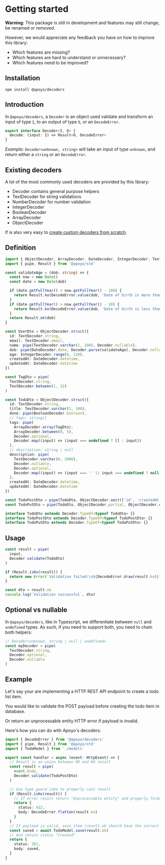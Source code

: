 # Getting started

**Warning**: This package is still in development and features may still change, be renamed or removed.

However, we would appreciate any feedback you have on how to improve this library:

- Which features are missing?
- Which features are hard to understand or unnecessary?
- Which features need to be improved?

## Installation

`npm install @apoyo/decoders`

## Introduction

In `@apoyo/decoders`, a `Decoder` is an object used validate and transform an input of type `I`, to an output of type `O`, or an `DecodeError`.

```ts
export interface Decoder<I, O> {
  decode: (input: I) => Result<O, DecodeError>
}
```

*Example:* `Decoder<unknown, string>` will take an input of type `unknown`, and return either a `string` or an `DecodeError`.

## Existing decoders

A lot of the most commonly used decoders are provided by this library:

- Decoder contains general purpose helpers
- TextDecoder for string validations
- NumberDecoder for number validation
- IntegerDecoder
- BooleanDecoder
- ArrayDecoder
- ObjectDecoder

If is also very easy to [create custom decoders from scratch](/guide/decoders/creating-custom-decoders).

## Definition

```ts
import { ObjectDecoder, ArrayDecoder, DateDecoder, IntegerDecoder, TextDecoder, Decoder, BooleanDecoder } from '@apoyo/decoders'
import { pipe, Result } from '@apoyo/std'

const validateAge = (dob: string) => {
  const now = new Date()
  const date = new Date(dob)

  if (date.getFullYear() < now.getFullYear() - 100) {
    return Result.ko(DecodeError.value(dob, 'Date of birth is more than 100 years ago'))
  }
  if (date.getFullYear() > now.getFullYear() - 18) {
    return Result.ko(DecodeError.value(dob, 'Date of birth is less than 18 years ago'))
  }
  return Result.ok(dob)
}

const UserDto = ObjectDecoder.struct({
  id: TextDecoder.string,
  email: TextDecoder.email,
  name: pipe(TextDecoder.varchar(1, 100), Decoder.nullable),
  dob: pipe(DateDecoder.date, Decoder.parse(validateAge), Decoder.nullable),
  age: IntegerDecoder.range(0, 120),
  createdAt: DateDecoder.datetime,
  updatedAt: DateDecoder.datetime
})

const TagDto = pipe(
  TextDecoder.string,
  TextDecoder.between(1, 32)
)

const TodoDto = ObjectDecoder.struct({
  id: TextDecoder.string,
  title: TextDecoder.varchar(1, 100),
  done: pipe(BooleanDecoder.boolean),
  // tags: string[]
  tags: pipe(
    ArrayDecoder.array(TagDto),
    ArrayDecoder.between(0, 5),
    Decoder.optional,
    Decoder.map((input) => (input === undefined ? [] : input))
  ),
  // description: string | null
  description: pipe(
    TextDecoder.varchar(0, 2000),
    Decoder.nullable,
    Decoder.optional,
    Decoder.map((input) => (input === '' || input === undefined ? null : input))
  ),
  createdAt: DateDecoder.datetime,
  updatedAt: DateDecoder.datetime
})

const TodoPostDto = pipe(TodoDto, ObjectDecoder.omit(['id', 'createdAt', 'updatedAt']))
const TodoPutDto = pipe(TodoDto, ObjectDecoder.partial, ObjectDecoder.omit(['id', 'createdAt', 'updatedAt']))

interface TodoDto extends Decoder.TypeOf<typeof TodoDto> {}
interface TodoPostDto extends Decoder.TypeOf<typeof TodoPostDto> {}
interface TodoPutDto extends Decoder.TypeOf<typeof TodoPutDto> {}

```

## Usage

```ts
const result = pipe(
  input,
  Decoder.validate(TodoDto)
)

if (Result.isKo(result)) {
  return new Error(`Validation failed:\n${DecodeError.draw(result.ko)}`)
}

const dto = result.ok
console.log(`Validation successful`, dto)
```

## Optional vs nullable

In `@apoyo/decoders`, like in Typescript, we differentiate between `null` and `undefined` types.
As such, if you need to support both, you need to chain both helpers:

```ts
// Decoder<unknown, string | null | undefined>
const myDecoder = pipe(
  TextDecoder.string,
  Decoder.optional,
  Decoder.nullable
)
```

## Example

Let's say your are implementing a HTTP REST API endpoint to create a todo list item.

You would like to validate the POST payload before creating the todo item in database.

Or return an unprocessable entity HTTP error if payload is invalid.

Here's how you can do with Apoyo's decoders:

```typescript
import { DecodeError } from '@apoyo/decoders'
import { pipe, Result } from '@apoyo/std'
import { TodoModel } from './models'

export const handler = async (event: HttpEvent) => {
  // Result is an union between OK and KO result
  const result = pipe(
    event.body, 
    Decoder.validate(TodoPostDto)
  )

  // Use type guard isKo to properly cast result
  if (Result.isKo(result)) {
    // If error result return "Unprocessable entity" and properly format errors with flatten 
    return {
      status: 422,
      body: DecodeError.flatten(result.ko)
    }
  }
  // If payload is valid, save item (result.ok should have the correct type) 
  const saved = await TodoModel.save(result.ok)
  // And return status "Created"
  return {
    status: 201,
    body: saved,
  }
}
```

